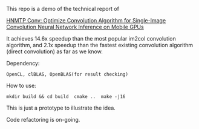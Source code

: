 This repo is a demo of the technical report of

[HNMTP Conv: Optimize Convolution Algorithm for Single-Image Convolution Neural Network Inference on Mobile GPUs](https://arxiv.org/abs/1909.02765)
 
It achieves 14.6x speedup than the most popular im2col convolution algorithm, and 2.1x speedup than the fastest existing convolution algorithm (direct convolution) as far as we know.


Dependency: 
 
``
OpenCL, clBLAS, OpenBLAS(for result checking) 
``


How to use:
 
``
	mkdir build && cd build 
	cmake .. 
	make -j16  
``

This is just a prototype to illustrate the idea.

Code refactoring is on-going.
